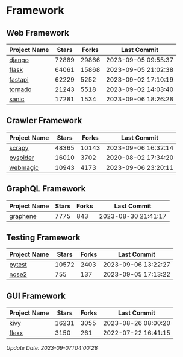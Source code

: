 # Framework

## Web Framework
| Project Name | Stars | Forks | Last Commit |
| ------------ | ----- | ----- | ----------- |
| [django](https://github.com/django/django) | 72889 | 29866 | 2023-09-05 09:55:37 |
| [flask](https://github.com/pallets/flask) | 64061 | 15868 | 2023-09-05 21:02:38 |
| [fastapi](https://github.com/tiangolo/fastapi) | 62229 | 5252 | 2023-09-02 17:10:19 |
| [tornado](https://github.com/tornadoweb/tornado) | 21243 | 5518 | 2023-09-02 14:03:40 |
| [sanic](https://github.com/sanic-org/sanic) | 17281 | 1534 | 2023-09-06 18:26:28 |

## Crawler Framework
| Project Name | Stars | Forks | Last Commit |
| ------------ | ----- | ----- | ----------- |
| [scrapy](https://github.com/scrapy/scrapy) | 48365 | 10143 | 2023-09-06 16:32:14 |
| [pyspider](https://github.com/binux/pyspider) | 16010 | 3702 | 2020-08-02 17:34:20 |
| [webmagic](https://github.com/code4craft/webmagic) | 10943 | 4173 | 2023-09-06 23:20:11 |

## GraphQL Framework
| Project Name | Stars | Forks | Last Commit |
| ------------ | ----- | ----- | ----------- |
| [graphene](https://github.com/graphql-python/graphene) | 7775 | 843 | 2023-08-30 21:41:17 |

## Testing Framework
| Project Name | Stars | Forks | Last Commit |
| ------------ | ----- | ----- | ----------- |
| [pytest](https://github.com/pytest-dev/pytest) | 10572 | 2403 | 2023-09-06 13:22:27 |
| [nose2](https://github.com/nose-devs/nose2) | 755 | 137 | 2023-09-05 17:13:22 |

## GUI Framework
| Project Name | Stars | Forks | Last Commit |
| ------------ | ----- | ----- | ----------- |
| [kivy](https://github.com/kivy/kivy) | 16231 | 3055 | 2023-08-26 08:00:20 |
| [flexx](https://github.com/flexxui/flexx) | 3150 | 261 | 2022-07-22 16:41:15 |

*Update Date: 2023-09-07T04:00:28*